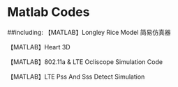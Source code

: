 # Matlab Codes

##including:
【MATLAB】Longley Rice Model 简易仿真器

【MATLAB】Heart 3D

【MATLAB】802.11a & LTE Ocliscope Simulation Code

【MATLAB】LTE Pss And Sss Detect Simulation



